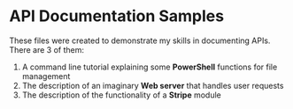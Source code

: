 # API Documentation Samples

These files were created to demonstrate my skills in documenting APIs. There are 3 of them:

1. A command line tutorial explaining some __PowerShell__ functions for file management
2. The description of an imaginary __Web server__ that handles user requests
3. The description of the functionality of a __Stripe__ module
